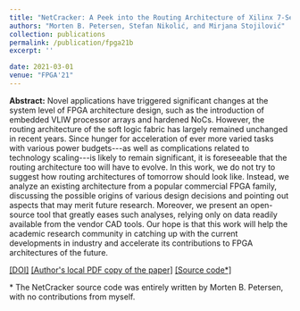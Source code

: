 ```yaml
---
title: "NetCracker: A Peek into the Routing Architecture of Xilinx 7-Series FPGAs"
authors: "Morten B. Petersen, Stefan Nikolić, and Mirjana Stojilović"
collection: publications
permalink: /publication/fpga21b
excerpt: ''

date: 2021-03-01
venue: "FPGA'21"
---
```


**Abstract:** Novel applications have triggered significant changes at the system level of FPGA architecture design, such as the introduction of embedded VLIW processor arrays and hardened NoCs. However, the routing architecture of the soft logic fabric has largely remained unchanged in recent years. Since hunger for acceleration of ever more varied tasks with various power budgets---as well as complications related to technology scaling---is likely to remain significant, it is foreseeable that the routing architecture too will have to evolve. In this work, we do not try to suggest how routing architectures of tomorrow should look like. Instead, we analyze an existing architecture from a popular commercial FPGA family, discussing the possible origins of various design decisions and pointing out aspects that may merit future research. Moreover, we present an open-source tool that greatly eases such analyses, relying only on data readily available from the vendor CAD tools. Our hope is that this work will help the academic research community in catching up with the current developments in industry and accelerate its contributions to FPGA architectures of the future. 

[[DOI]](https://dl.acm.org/doi/10.1145/3431920.3439285)
[[Author's local PDF copy of the paper]](http://stefannikolicns.github.io/files/Petersen_et_al___NetCracker_A_Peek_into_the_Routing_Architecture_of_Xilinx_7_Series_FPGAs___2021.pdf)
[[Source code*]](https://github.com/mortbopet/NetCracker)

\* The NetCracker source code was entirely written by Morten B. Petersen, with no contributions from myself. 
